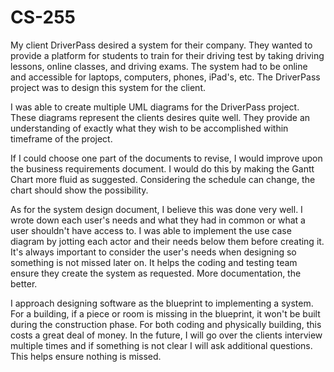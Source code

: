 # CS-255
My client DriverPass desired a system for their company. They wanted to provide a platform for students to train for their driving test by taking driving lessons, online classes, and driving exams. The system had
to be online and accessible for laptops, computers, phones, iPad's, etc. The DriverPass project was to design this system for the client. 

I was able to create multiple UML diagrams for the DriverPass project. These diagrams represent the clients desires quite well. They provide an understanding of exactly what they wish to be accomplished within
timeframe of the project.

If I could choose one part of the documents to revise, I would improve upon the business requirements document. I would do this by making the Gantt Chart more fluid as suggested. Considering the schedule can
change, the chart should show the possibility. 

As for the system design document, I believe this was done very well. I wrote down each user's needs and what they had in common or what a user shouldn't have access to. I was able to implement the use case
diagram by jotting each actor and their needs below them before creating it. It's always important to consider the user's needs when designing so something is not missed later on. It helps the coding and testing
team ensure they create the system as requested. More documentation, the better.

I approach designing software as the blueprint to implementing a system. For a building, if a piece or room is missing in the blueprint, it won't be built during the construction phase. For both coding and 
physically building, this costs a great deal of money. In the future, I will go over the clients interview multiple times and if something is not clear I will ask additional questions. This helps ensure nothing is
missed.
